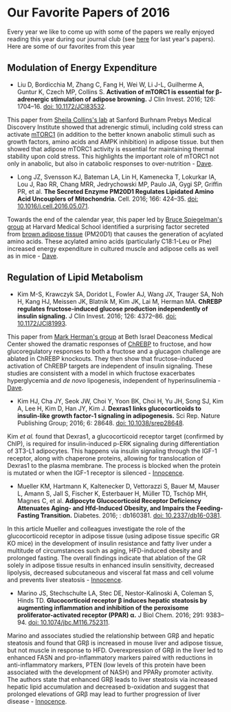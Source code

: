# Our Favorite Papers of 2016

Every year we like to come up with some of the papers we really enjoyed reading this year during our journal club (see [here](http://bridgeslab.sph.umich.edu/posts/our-favorite-papers-of-2015) for last year's papers).  Here are some of our favorites from this year

## Modulation of Energy Expenditure

* Liu D, Bordicchia M, Zhang C, Fang H, Wei W, Li J-L, Guilherme A, Guntur K, Czech MP, Collins S. **Activation of mTORC1 is essential for β-adrenergic stimulation of adipose browning.** J Clin Invest. 2016; 126: 1704–16. [doi: 10.1172/JCI83532](http://dx.doi.org/10.1172/JCI83532).

This paper from [Sheila Collins's lab](http://www.sbpdiscovery.org/team/sheila-collins-phd) at Sanford Burhnam Prebys Medical Discovery Institute showed that adrenergic stimuli, including cold stress can activate [mTORC1](https://en.wikipedia.org/wiki/MTORC1) (in addition to the better known anabolic stimuli such as growth factors, amino acids and AMPK inhibition) in adipose tissue. but then showed that adipose mTORC1 activity is essential for maintaining thermal stability upon cold stress.  This highlights the important role of mTORC1 not only in anabolic, but also in catabolic responses to over-nutrition - [Dave](http://bridgeslab.sph.umich.edu/people/dave-bridges/).

* Long JZ, Svensson KJ, Bateman LA, Lin H, Kamenecka T, Lokurkar IA, Lou J, Rao RR, Chang MRR, Jedrychowski MP, Paulo JA, Gygi SP, Griffin PR, et al. **The Secreted Enzyme PM20D1 Regulates Lipidated Amino Acid Uncouplers of Mitochondria.** Cell. 2016; 166: 424–35. [doi: 10.1016/j.cell.2016.05.071](http://dx.doi.org/10.1016/j.cell.2016.05.071).

Towards the end of the calendar year, this paper led by [Bruce Spiegelman's group](http://research4.dfci.harvard.edu/spiegelmanlab/) at Harvard Medical School identified a surprising factor secreted from [brown adipose tissue](https://en.wikipedia.org/wiki/Brown_adipose_tissue) (PM20D1) that causes the generation of acylated amino acids.  These acylated amino acids (particularly C18:1-Leu or Phe) increased energy expenditure in cultured muscle and adipose cells as well as in mice - [Dave](http://bridgeslab.sph.umich.edu/people/dave-bridges/).  

## Regulation of Lipid Metabolism

* Kim M-S, Krawczyk SA, Doridot L, Fowler AJ, Wang JX, Trauger SA, Noh H, Kang HJ, Meissen JK, Blatnik M, Kim JK, Lai M, Herman MA. **ChREBP regulates fructose-induced glucose production independently of insulin signaling.** J Clin Invest. 2016; 126: 4372–86. [doi: 10.1172/JCI81993](http://dx.doi.org/10.1172/JCI81993).

This paper from [Mark Herman's group](http://www.bidmc.org/Research/Departments/Medicine/Divisions/Endocrinology/Laboratories/Herman-Lab.aspx) at Beth Israel Deaconess Medical Center showed the dramatic responses of [ChREBP](https://en.wikipedia.org/wiki/Carbohydrate-responsive_element-binding_protein) to fructose, and how glucoregulatory responses to both a fructose and a glucagon challenge are ablated in ChREBP knockouts.  They then show that fructose-induced activation of ChREBP targets are independent of insulin signaling.  These studies are consistent with a model in which fructose exacerbates hyperglycemia and *de novo* lipogenesis, independent of hyperinsulinemia - [Dave](http://bridgeslab.sph.umich.edu/people/dave-bridges/).

* Kim HJ, Cha JY, Seok JW, Choi Y, Yoon BK, Choi H, Yu JH, Song SJ, Kim A, Lee H, Kim D, Han JY, Kim J. **Dexras1 links glucocorticoids to insulin-like growth factor-1 signaling in adipogenesis.** Sci Rep. Nature Publishing Group; 2016; 6: 28648. [doi: 10.1038/srep28648](http://dx.doi.org/10.1038/srep28648).

Kim *et al.* found that Dexras1, a glucocorticoid receptor target (confirmed by ChIP), is required for insulin-induced p-ERK signaling during differentiation of 3T3-L1 adipocytes. This happens via insulin signaling through the IGF-1 receptor, along with chaperone proteins, allowing for translocation of Dexras1 to the plasma membrane. The process is blocked when the protein is mutated or when the IGF-1 receptor is silenced - [Innocence](http://bridgeslab.sph.umich.edu/people/innocence-harvey/).

* Mueller KM, Hartmann K, Kaltenecker D, Vettorazzi S, Bauer M, Mauser L, Amann S, Jall S, Fischer K, Esterbauer H, Müller TD, Tschöp MH, Magnes C, et al. **Adipocyte Glucocorticoid Receptor Deficiency Attenuates Aging- and Hfd-Induced Obesity, and Impairs the Feeding-Fasting Transition.** Diabetes. 2016; : db160381. [doi: 10.2337/db16-0381](http://dx.doi.org/10.2337/db16-0381g).

In this article Mueller and colleagues investigate the role of the glucocorticoid receptor in adipose tissue (using adipose tissue specific GR KO mice) in the development of insulin resistance and fatty liver under a multitude of circumstances such as aging, HFD-induced obesity and prolonged fasting. The overall findings indicate that ablation of the GR solely in adipose tissue results in enhanced insulin sensitivity, decreased lipolysis, decreased subcutaneous and visceral fat mass and cell volume and prevents liver steatosis - [Innocence](http://bridgeslab.sph.umich.edu/people/innocence-harvey/).

* Marino JS, Stechschulte LA, Stec DE, Nestor-Kalinoski A, Coleman S, Hinds TD. **Glucocorticoid receptor β induces hepatic steatosis by augmenting inflammation and inhibition of the peroxisome proliferator-activated receptor (PPAR) α.** J Biol Chem. 2016; 291: 9383–94. [doi: 10.1074/jbc.M116.752311](http://dx.doi.org).

Marino and associates studied the relationship between GRβ  and hepatic steatosis and found that GRβ  is increased in mouse liver and adipose tissue, but not muscle in response to HFD. Overexpression of GRβ  in the liver led to enhanced FASN and pro-inflammatory markers paired with reductions in anti-inflammatory markers, PTEN (low levels of this protein have been associated with the development of NASH) and PPARy promoter activity. The authors state that enhanced GRβ  leads to liver steatosis via increased hepatic lipid accumulation and decreased b-oxidation and suggest that prolonged elevations of GRβ  may lead to further progression of liver disease - [Innocence](http://bridgeslab.sph.umich.edu/people/innocence-harvey/).